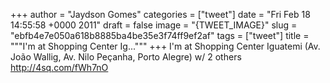 
+++
author = "Jaydson Gomes"
categories = ["tweet"]
date = "Fri Feb 18 14:55:58 +0000 2011"
draft = false
image = "{TWEET_IMAGE}"
slug = "ebfb4e7e050a618b8885ba4be35e3f74ff9ef2af"
tags = ["tweet"]
title = """I'm at Shopping Center Ig..."""
+++
I'm at Shopping Center Iguatemi (Av. João Wallig, Av. Nilo Peçanha, Porto Alegre) w/ 2 others http://4sq.com/fWh7nO
